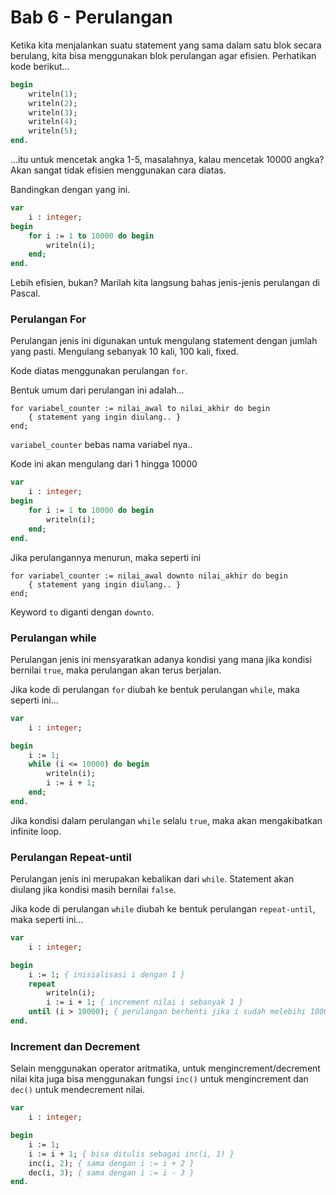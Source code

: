 # Bab 6 - Perulangan

Ketika kita menjalankan suatu statement yang sama dalam satu blok secara berulang, kita bisa menggunakan blok perulangan agar efisien. Perhatikan kode berikut...

```pas
begin
    writeln(1);
    writeln(2);
    writeln(3);
    writeln(4);
    writeln(5);
end.
```

...itu untuk mencetak angka 1-5, masalahnya, kalau mencetak 10000 angka? Akan sangat tidak efisien menggunakan cara diatas.

Bandingkan dengan yang ini.

```pas
var
    i : integer;
begin
    for i := 1 to 10000 do begin
        writeln(i);
    end;
end.
```

Lebih efisien, bukan? Marilah kita langsung bahas jenis-jenis perulangan di Pascal.

### Perulangan For ###

Perulangan jenis ini digunakan untuk mengulang statement dengan jumlah yang pasti. Mengulang sebanyak 10 kali, 100 kali, fixed.

Kode diatas menggunakan perulangan `for`.

Bentuk umum dari perulangan ini adalah...

```
for variabel_counter := nilai_awal to nilai_akhir do begin
    { statement yang ingin diulang.. }
end;
```

`variabel_counter` bebas nama variabel nya..

Kode ini akan mengulang dari 1 hingga 10000

```pas
var
    i : integer;
begin
    for i := 1 to 10000 do begin
        writeln(i);
    end;
end.
```

Jika perulangannya menurun, maka seperti ini

```
for variabel_counter := nilai_awal downto nilai_akhir do begin
    { statement yang ingin diulang.. }
end;
```

Keyword `to` diganti dengan `downto`.

### Perulangan while ###

Perulangan jenis ini mensyaratkan adanya kondisi yang mana jika kondisi bernilai `true`, maka perulangan akan terus berjalan.

Jika kode di perulangan `for` diubah ke bentuk perulangan `while`, maka seperti ini...

```pas
var
    i : integer;

begin
    i := 1;
    while (i <= 10000) do begin
        writeln(i);
        i := i + 1;
    end;
end.
```

Jika kondisi dalam perulangan `while` selalu `true`, maka akan mengakibatkan infinite loop.

### Perulangan Repeat-until ###

Perulangan jenis ini merupakan kebalikan dari `while`. Statement akan diulang jika kondisi masih bernilai `false`.

Jika kode di perulangan `while` diubah ke bentuk perulangan `repeat-until`, maka seperti ini...

```pas
var
    i : integer;

begin
    i := 1; { inisialisasi i dengan 1 }
    repeat
        writeln(i);
        i := i + 1; { increment nilai i sebanyak 1 }
    until (i > 10000); { perulangan berhenti jika i sudah melebihi 10000 }
end.
```

### Increment dan Decrement ###

Selain menggunakan operator aritmatika, untuk mengincrement/decrement nilai kita juga bisa menggunakan fungsi `inc()` untuk mengincrement dan `dec()` untuk mendecrement nilai.

```pas
var
    i : integer;

begin
    i := 1;
    i := i + 1; { bisa ditulis sebagai inc(i, 1) }
    inc(i, 2); { sama dengan i := i + 2 }
    dec(i, 3); { sama dengan i := i - 3 }
end.
```
